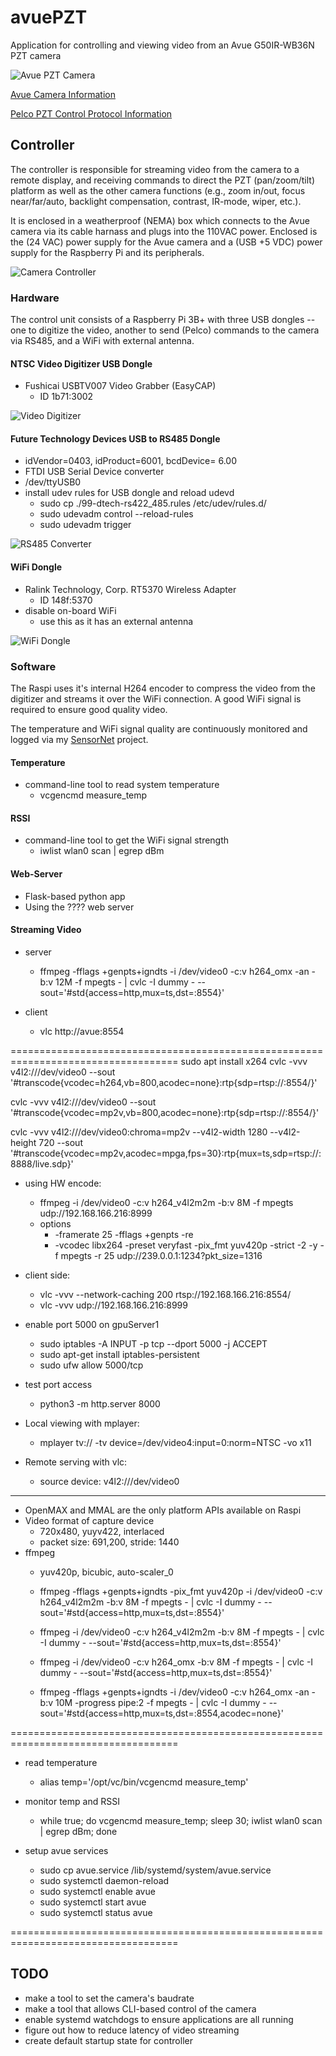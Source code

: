 # avuePZT
Application for controlling and viewing video from an Avue G50IR-WB36N PZT camera

![Avue PZT Camera](AVUE_G50IR-WB36N.jpg)

[Avue Camera Information](docs/avue.md)

[Pelco PZT Control Protocol Information](docs/pelco.md)

## Controller

The controller is responsible for streaming video from the camera to a remote display, and receiving commands to direct the PZT (pan/zoom/tilt) platform as well as the other camera functions (e.g., zoom in/out, focus near/far/auto, backlight compensation, contrast, IR-mode, wiper, etc.).

It is enclosed in a weatherproof (NEMA) box which connects to the Avue camera via its cable harnass and plugs into the 110VAC power.  Enclosed is the (24 VAC) power supply for the Avue camera and a (USB +5 VDC) power supply for the Raspberry Pi and its peripherals.

![Camera Controller](controller.jpg)

### Hardware

The control unit consists of a Raspberry Pi 3B+ with three USB dongles -- one to digitize the video, another to send (Pelco) commands to the camera via RS485, and a WiFi with external antenna.

#### NTSC Video Digitizer USB Dongle
* Fushicai USBTV007 Video Grabber (EasyCAP)
  - ID 1b71:3002

![Video Digitizer](images/USBTV007.png)

#### Future Technology Devices USB to RS485 Dongle
* idVendor=0403, idProduct=6001, bcdDevice= 6.00
* FTDI USB Serial Device converter
* /dev/ttyUSB0
* install udev rules for USB dongle and reload udevd
  - sudo cp ./99-dtech-rs422_485.rules /etc/udev/rules.d/
  - sudo udevadm control --reload-rules
  - sudo udevadm trigger

![RS485 Converter](images/FTD_RS485.png)

#### WiFi Dongle
* Ralink Technology, Corp. RT5370 Wireless Adapter
  - ID 148f:5370
* disable on-board WiFi
  - use this as it has an external antenna

![WiFi Dongle](images/RT5370.png)

### Software

The Raspi uses it's internal H264 encoder to compress the video from the digitizer and streams it over the WiFi connection.  A good WiFi signal is required to ensure good quality video.

The temperature and WiFi signal quality are continuously monitored and logged via my [SensorNet](https://github.com/jduanen/SensorNet) project.

#### Temperature
* command-line tool to read system temperature
  - vcgencmd measure_temp

#### RSSI
* command-line tool to get the WiFi signal strength
  - iwlist wlan0 scan | egrep dBm

#### Web-Server
* Flask-based python app
* Using the ???? web server

#### Streaming Video
* server
  - ffmpeg -fflags +genpts+igndts -i /dev/video0 -c:v h264_omx -an -b:v 12M -f mpegts - | cvlc -I dummy - --sout='#std{access=http,mux=ts,dst=:8554}'

* client
  - vlc http://avue:8554

===================================================================================
sudo apt install x264
cvlc -vvv v4l2:///dev/video0 --sout '#transcode{vcodec=h264,vb=800,acodec=none}:rtp{sdp=rtsp://:8554/}'

cvlc -vvv v4l2:///dev/video0 --sout '#transcode{vcodec=mp2v,vb=800,acodec=none}:rtp{sdp=rtsp://:8554/}'

cvlc -vvv v4l2:///dev/video0:chroma=mp2v --v4l2-width 1280 --v4l2-height 720 --sout '#transcode{vcodec=mp2v,acodec=mpga,fps=30}:rtp{mux=ts,sdp=rtsp://:8888/live.sdp}'

* using HW encode:
  - ffmpeg -i /dev/video0 -c:v h264_v4l2m2m -b:v 8M -f mpegts udp://192.168.166.216:8999
  - options
    * -framerate 25 -fflags +genpts -re
    * -vcodec libx264 -preset veryfast -pix_fmt yuv420p -strict -2 -y -f mpegts -r 25 udp://239.0.0.1:1234?pkt_size=1316

* client side:
  - vlc -vvv --network-caching 200 rtsp://192.168.166.216:8554/
  - vlc -vvv udp://192.168.166.216:8999

* enable port 5000 on gpuServer1
  - sudo iptables -A INPUT -p tcp --dport 5000 -j ACCEPT
  - sudo apt-get install iptables-persistent
  - sudo ufw allow 5000/tcp

* test port access
  - python3 -m http.server 8000

* Local viewing with mplayer:
  - mplayer tv:// -tv device=/dev/video4:input=0:norm=NTSC -vo x11

* Remote serving with vlc:
  - source device: v4l2:///dev/video0

--------------------------------------------------------------------------------------------------
* OpenMAX and MMAL are the only platform APIs available on Raspi
* Video format of capture device
  - 720x480, yuyv422, interlaced
  - packet size: 691,200, stride: 1440
* ffmpeg
  - yuv420p, bicubic, auto-scaler_0

  - ffmpeg -fflags +genpts+igndts -pix_fmt yuv420p -i /dev/video0 -c:v h264_v4l2m2m -b:v 8M -f mpegts - | cvlc -I dummy - --sout='#std{access=http,mux=ts,dst=:8554}'
  - ffmpeg -i /dev/video0 -c:v h264_v4l2m2m -b:v 8M -f mpegts - | cvlc -I dummy - --sout='#std{access=http,mux=ts,dst=:8554}'
  - ffmpeg -i /dev/video0 -c:v h264_omx -b:v 8M -f mpegts - | cvlc -I dummy - --sout='#std{access=http,mux=ts,dst=:8554}'
  - ffmpeg -fflags +genpts+igndts -i /dev/video0 -c:v h264_omx -an -b:v 10M -progress pipe:2 -f mpegts - | cvlc -I dummy - --sout='#std{access=http,mux=ts,dst=:8554,acodec=none}'

===================================================================================
* read temperature
  - alias temp='/opt/vc/bin/vcgencmd measure_temp'

* monitor temp and RSSI
  - while true; do vcgencmd measure_temp; sleep 30; iwlist wlan0 scan | egrep dBm; done

* setup avue services
  - sudo cp avue<svc>.service /lib/systemd/system/avue<svc>.service
  - sudo systemctl daemon-reload
  - sudo systemctl enable avue<svc>
  - sudo systemctl start avue<svc>
  - sudo systemctl status avue<svc>

===================================================================================

## TODO
* make a tool to set the camera's baudrate
* make a tool that allows CLI-based control of the camera
* enable systemd watchdogs to ensure applications are all running
* figure out how to reduce latency of video streaming
* create default startup state for controller
